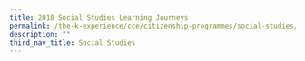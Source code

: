 ```yaml
---
title: 2018 Social Studies Learning Journeys
permalink: /the-k-experience/cce/citizenship-programmes/social-studies/2018-social-studies-learning-journeys/
description: ""
third_nav_title: Social Studies
---
```

